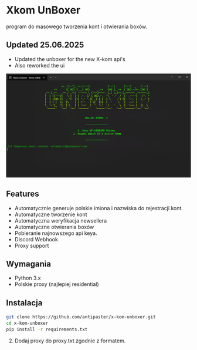 # Xkom UnBoxer
program do masowego tworzenia kont i otwierania boxów.

## Updated 25.06.2025 
- Updated the unboxer for the new X-kom api's 
- Also reworked the ui

![ss](./resources/screenshot.jpg)



## Features
- Automatycznie generuje polskie imiona i nazwiska do rejestracji kont.
- Automatyczne tworzenie kont
- Automatyczna weryfikacja newsellera
- Automatyczne otwierania boxów
- Pobieranie najnowszego api keya.
- Discord Webhook
- Proxy support

## Wymagania

- Python 3.x
- Polskie proxy (najlepiej residential)

## Instalacja

```bash
git clone https://github.com/antipaster/x-kom-unboxer.git
cd x-kom-unboxer
pip install -r requirements.txt
```
2. Dodaj proxy do proxy.txt zgodnie z formatem. 
